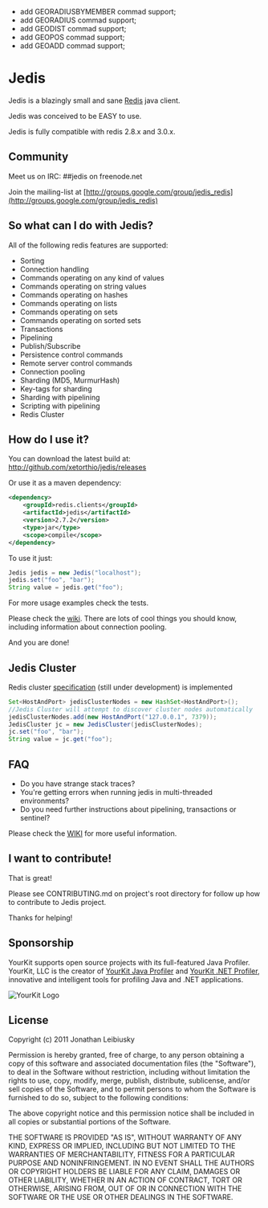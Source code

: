 - add GEORADIUSBYMEMBER commad support;
- add GEORADIUS commad support;
- add GEODIST commad support;
- add GEOPOS commad support;
- add GEOADD commad support;

# Jedis

Jedis is a blazingly small and sane [Redis](http://github.com/antirez/redis "Redis") java client.

Jedis was conceived to be EASY to use.

Jedis is fully compatible with redis 2.8.x and 3.0.x.

## Community

Meet us on IRC: ##jedis on freenode.net

Join the mailing-list at [http://groups.google.com/group/jedis_redis](http://groups.google.com/group/jedis_redis)

## So what can I do with Jedis?
All of the following redis features are supported:

- Sorting
- Connection handling
- Commands operating on any kind of values
- Commands operating on string values
- Commands operating on hashes
- Commands operating on lists
- Commands operating on sets
- Commands operating on sorted sets
- Transactions
- Pipelining
- Publish/Subscribe
- Persistence control commands
- Remote server control commands
- Connection pooling
- Sharding (MD5, MurmurHash)
- Key-tags for sharding
- Sharding with pipelining
- Scripting with pipelining
- Redis Cluster

## How do I use it?

You can download the latest build at: 
    http://github.com/xetorthio/jedis/releases

Or use it as a maven dependency:

```xml
<dependency>
    <groupId>redis.clients</groupId>
    <artifactId>jedis</artifactId>
    <version>2.7.2</version>
    <type>jar</type>
    <scope>compile</scope>
</dependency>
```

To use it just:
    
```java
Jedis jedis = new Jedis("localhost");
jedis.set("foo", "bar");
String value = jedis.get("foo");
```

For more usage examples check the tests.

Please check the [wiki](http://github.com/xetorthio/jedis/wiki "wiki"). There are lots of cool things you should know, including information about connection pooling.

And you are done!

## Jedis Cluster

Redis cluster [specification](http://redis.io/topics/cluster-spec) (still under development) is implemented

```java
Set<HostAndPort> jedisClusterNodes = new HashSet<HostAndPort>();
//Jedis Cluster will attempt to discover cluster nodes automatically
jedisClusterNodes.add(new HostAndPort("127.0.0.1", 7379));
JedisCluster jc = new JedisCluster(jedisClusterNodes);
jc.set("foo", "bar");
String value = jc.get("foo");
```

## FAQ

- Do you have strange stack traces?
- You're getting errors when running jedis in multi-threaded environments?
- Do you need further instructions about pipelining, transactions or sentinel?

Please check the [WIKI](https://github.com/xetorthio/jedis/wiki) for more useful information.


## I want to contribute!

That is great!

Please see CONTRIBUTING.md on project's root directory for follow up how to contribute to Jedis project.

Thanks for helping!

## Sponsorship

YourKit supports open source projects with its full-featured Java Profiler.
YourKit, LLC is the creator of [YourKit Java Profiler](http://www.yourkit.com/java/profiler/index.jsp) 
and [YourKit .NET Profiler](http://www.yourkit.com/.net/profiler/index.jsp),
innovative and intelligent tools for profiling Java and .NET applications.

![YourKit Logo](https://cloud.githubusercontent.com/assets/1317309/4507430/7119527c-4b0c-11e4-9245-d72e751e26ee.png)

## License

Copyright (c) 2011 Jonathan Leibiusky

Permission is hereby granted, free of charge, to any person
obtaining a copy of this software and associated documentation
files (the "Software"), to deal in the Software without
restriction, including without limitation the rights to use,
copy, modify, merge, publish, distribute, sublicense, and/or sell
copies of the Software, and to permit persons to whom the
Software is furnished to do so, subject to the following
conditions:

The above copyright notice and this permission notice shall be
included in all copies or substantial portions of the Software.

THE SOFTWARE IS PROVIDED "AS IS", WITHOUT WARRANTY OF ANY KIND,
EXPRESS OR IMPLIED, INCLUDING BUT NOT LIMITED TO THE WARRANTIES
OF MERCHANTABILITY, FITNESS FOR A PARTICULAR PURPOSE AND
NONINFRINGEMENT. IN NO EVENT SHALL THE AUTHORS OR COPYRIGHT
HOLDERS BE LIABLE FOR ANY CLAIM, DAMAGES OR OTHER LIABILITY,
WHETHER IN AN ACTION OF CONTRACT, TORT OR OTHERWISE, ARISING
FROM, OUT OF OR IN CONNECTION WITH THE SOFTWARE OR THE USE OR
OTHER DEALINGS IN THE SOFTWARE.

